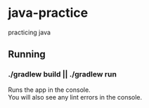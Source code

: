 # java-practice
practicing java 

## Running

### ./gradlew build || ./gradlew run

Runs the app in the console.<br>
You will also see any lint errors in the console.
